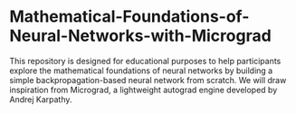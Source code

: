 # Mathematical-Foundations-of-Neural-Networks-with-Micrograd
This repository is designed for educational purposes to help participants explore the mathematical foundations of neural networks by building a simple backpropagation-based neural network from scratch. We will draw inspiration from Micrograd, a lightweight autograd engine developed by Andrej Karpathy.

